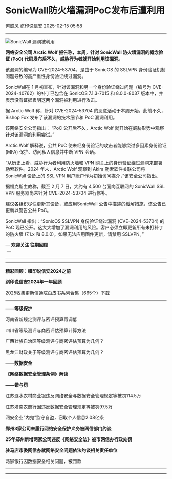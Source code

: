 #  SonicWall防火墙漏洞PoC发布后遭利用   
何威风  祺印说信安   2025-02-15 05:58  
  
****  
![SonicWall 漏洞被利用](https://mmbiz.qpic.cn/sz_mmbiz_jpg/rTibWNx9ARWnqjM7DYbBiaNicuHSZ3GKLJGViaXoqv5qIFBTCk6EEwgg9hSBkdBvcRY0H168jCbOmNOJE8DicVicaUUA/640?wx_fmt=jpeg&from=appmsg "")  
  
**网络安全公司 Arctic Wolf 报告称，本周，针对 SonicWall 防火墙漏洞的概念验证 (PoC) 代码发布后不久，威胁行为者就开始利用该漏洞。**  
  
该漏洞的编号为 CVE-2024-53704，是由于 SonicOS 的 SSLVPN 身份验证机制问题导致的高严重性身份验证绕过漏洞。  
  
SonicWall在 1 月初宣布，针对该漏洞和另一个身份验证绕过问题（编号为 CVE-2024-40762）的补丁已包含在 SonicOS 7.1.3-7015 和 8.0.0-8037 版本中，并表示没有证据表明这两个漏洞被利用进行攻击。  
  
据 Arctic Wolf 称，针对 CVE-2024-53704 的恶意活动于本周开始，此前不久，Bishop Fox 发布了该漏洞的技术细节和 PoC 漏洞利用。  
  
该网络安全公司指出： “PoC 公开后不久，Arctic Wolf 就开始在威胁形势中观察针对该漏洞的利用尝试。”  
  
Arctic Wolf 解释说，公共 PoC 使未经身份验证的攻击者能够绕过多因素身份验证 (MFA) 保护、访问私人信息并中断 VPN 会话。  
  
“从历史上看，威胁行为者利用防火墙和 VPN 网关上的身份验证绕过漏洞来部署勒索软件。2024 年末，Arctic Wolf 观察到 Akira 勒索软件关联公司将 SonicWall 设备上的 SSL VPN 用户账户作为初始访问媒介，”该安全公司指出。  
  
据福克斯主教称，截至 2 月 7 日，大约有 4,500 台面向互联网的 SonicWall SSL VPN 服务器尚未针对 CVE-2024-53704 进行修补。  
  
建议各组织尽快更新其设备，或应用SonicWall 公告中描述的缓解措施，该公告已更新以警告公共 PoC。  
  
SonicWall 指出：“SonicOS SSLVPN 身份验证绕过漏洞 (CVE-2024-53704) 的 PoC 现已公开。这大大增加了漏洞利用的风险。客户必须立即更新所有未打补丁的防火墙 (7.1.x 和 8.0.0)。如果无法应用固件更新，请禁用 SSLVPN。”  
  
— **欢迎关注 往期回顾**  
 —  
  
****  
****  
**精彩回顾：祺印说信安2024之前**  
  
**祺印说信安2024年一年回顾**  
  
2025收集更新信通院白皮书系列合集（665个）下载  
  
****  
**——等级保护**  
  
河南省新规定测评与密评预算再调低  
  
四川省等级测评与商密评估预算计算方法  
  
广西壮族自治区等级测评与商密评估预算为几何？  
  
黑龙江财政关于等级测评与商密评估预算为几何？  
  
**——数据安全**  
  
**《网络数据安全管理条例》解读**  
  
**——错与罚**  
  
江苏涟水农村商业银违反网络安全与数据安全管理规定等被罚114.5万  
  
江苏灌南农商行因违反数据安全管理规定等被罚97.5万  
  
网安企业“内鬼”监守自盗，窃取个人信息2.08亿条  
  
**郑州3家公司未履行网络安全保护义务被网信部门约谈**  
  
**25年郑州新增两家公司违反《网络安全法》被市网信办行政处罚**  
  
**驻马店市委网信办就网络安全问题依法约谈相关责任单位**  
  
两家银行因数据安全相关问题，被罚款  
  
  
****  
****  

